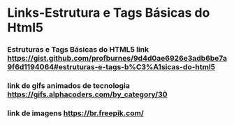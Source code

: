 # Links-Estrutura e Tags Básicas do Html5
### Estruturas e Tags Básicas do HTML5 link https://gist.github.com/profburnes/9d4d0ae6926e3adb6be7a9f6d1194064#estruturas-e-tags-b%C3%A1sicas-do-html5 
### link de gifs animados de tecnologia https://gifs.alphacoders.com/by_category/30
### link de imagens https://br.freepik.com/
